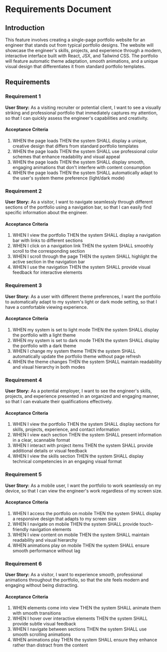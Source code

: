 # Requirements Document

## Introduction

This feature involves creating a single-page portfolio website for an engineer that stands out from typical portfolio designs. The website will showcase the engineer's skills, projects, and experience through a modern, interactive interface built with React, JSX, and Tailwind CSS. The portfolio will feature automatic theme adaptation, smooth animations, and a unique visual design that differentiates it from standard portfolio templates.

## Requirements

### Requirement 1

**User Story:** As a visiting recruiter or potential client, I want to see a visually striking and professional portfolio that immediately captures my attention, so that I can quickly assess the engineer's capabilities and creativity.

#### Acceptance Criteria

1. WHEN the page loads THEN the system SHALL display a unique, creative design that differs from standard portfolio templates
2. WHEN the page loads THEN the system SHALL use professional color schemes that enhance readability and visual appeal
3. WHEN the page loads THEN the system SHALL display smooth, engaging animations that don't interfere with content consumption
4. WHEN the page loads THEN the system SHALL automatically adapt to the user's system theme preference (light/dark mode)

### Requirement 2

**User Story:** As a visitor, I want to navigate seamlessly through different sections of the portfolio using a navigation bar, so that I can easily find specific information about the engineer.

#### Acceptance Criteria

1. WHEN I view the portfolio THEN the system SHALL display a navigation bar with links to different sections
2. WHEN I click on a navigation link THEN the system SHALL smoothly scroll to the corresponding section
3. WHEN I scroll through the page THEN the system SHALL highlight the active section in the navigation bar
4. WHEN I use the navigation THEN the system SHALL provide visual feedback for interactive elements

### Requirement 3

**User Story:** As a user with different theme preferences, I want the portfolio to automatically adapt to my system's light or dark mode setting, so that I have a comfortable viewing experience.

#### Acceptance Criteria

1. WHEN my system is set to light mode THEN the system SHALL display the portfolio with a light theme
2. WHEN my system is set to dark mode THEN the system SHALL display the portfolio with a dark theme
3. WHEN I change my system theme THEN the system SHALL automatically update the portfolio theme without page refresh
4. WHEN the theme changes THEN the system SHALL maintain readability and visual hierarchy in both modes

### Requirement 4

**User Story:** As a potential employer, I want to see the engineer's skills, projects, and experience presented in an organized and engaging manner, so that I can evaluate their qualifications effectively.

#### Acceptance Criteria

1. WHEN I view the portfolio THEN the system SHALL display sections for skills, projects, experience, and contact information
2. WHEN I view each section THEN the system SHALL present information in a clear, scannable format
3. WHEN I interact with project items THEN the system SHALL provide additional details or visual feedback
4. WHEN I view the skills section THEN the system SHALL display technical competencies in an engaging visual format

### Requirement 5

**User Story:** As a mobile user, I want the portfolio to work seamlessly on my device, so that I can view the engineer's work regardless of my screen size.

#### Acceptance Criteria

1. WHEN I access the portfolio on mobile THEN the system SHALL display a responsive design that adapts to my screen size
2. WHEN I navigate on mobile THEN the system SHALL provide touch-friendly navigation elements
3. WHEN I view content on mobile THEN the system SHALL maintain readability and visual hierarchy
4. WHEN animations play on mobile THEN the system SHALL ensure smooth performance without lag

### Requirement 6

**User Story:** As a visitor, I want to experience smooth, professional animations throughout the portfolio, so that the site feels modern and engaging without being distracting.

#### Acceptance Criteria

1. WHEN elements come into view THEN the system SHALL animate them with smooth transitions
2. WHEN I hover over interactive elements THEN the system SHALL provide subtle visual feedback
3. WHEN I navigate between sections THEN the system SHALL use smooth scrolling animations
4. WHEN animations play THEN the system SHALL ensure they enhance rather than distract from the content